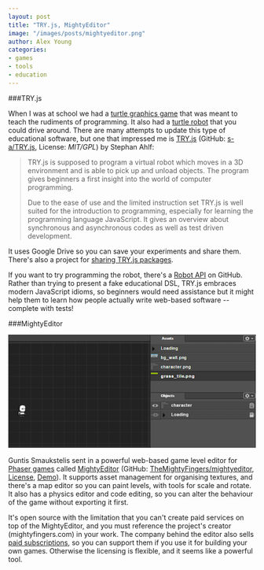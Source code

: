 ```yaml
---
layout: post
title: "TRY.js, MightyEditor"
image: "/images/posts/mightyeditor.png"
author: Alex Young
categories:
- games
- tools
- education
---
```


###TRY.js

When I was at school we had a [turtle graphics game](http://en.wikipedia.org/wiki/Logo_%28programming_language%29) that was meant to teach the rudiments of programming.  It also had a [turtle robot](http://www.classicacorn.freeuk.com/8bit_focus/logo/logo.html) that you could drive around.  There are many attempts to update this type of educational software, but one that impressed me is [TRY.js](https://s-a.github.io/TRY.js/) (GitHub: [s-a/TRY.js](https://github.com/s-a/TRY.js), License: _MIT/GPL_) by Stephan Ahlf:

> TRY.js is supposed to program a virtual robot which moves in a 3D environment and is able to pick up and unload objects. The program gives beginners a first insight into the world of computer programming.
>
> Due to the ease of use and the limited instruction set TRY.js is well suited for the introduction to programming, especially for learning the programming language JavaScript. It gives an overview about synchronous and asynchronous codes as well as test driven development.

It uses Google Drive so you can save your experiments and share them.  There's also a project for [sharing TRY.js packages](https://github.com/s-a/channel.try.js).

If you want to try programming the robot, there's a [Robot API](https://github.com/s-a/TRY.js/blob/master/docs/robot.MD) on GitHub.  Rather than trying to present a fake educational DSL, TRY.js embraces modern JavaScript idioms, so beginners would need assistance but it might help them to learn how people actually write web-based software -- complete with tests!

###MightyEditor

![MightyEditor](/images/posts/mightyeditor.png)

Guntis Smaukstelis sent in a powerful web-based game level editor for [Phaser games](http://phaser.io/) called [MightyEditor](http://mightyfingers.com/) (GitHub: [TheMightyFingers/mightyeditor](https://github.com/TheMightyFingers/mightyeditor), [License](https://github.com/TheMightyFingers/mightyeditor/blob/master/LICENSE), [Demo](http://mightyeditor.mightyfingers.com/)).  It supports asset management for organising textures, and there's a map editor so you can paint levels, with tools for scale and rotate. It also has a physics editor and code editing, so you can alter the behaviour of the game without exporting it first.

It's open source with the limitation that you can't create paid services on top of the MightyEditor, and you must reference the project's creator (mightyfingers.com) in your work.  The company behind the editor also sells [paid subscriptions](http://mightyfingers.com/subscriptions/), so you can support them if you use it for building your own games.  Otherwise the licensing is flexible, and it seems like a powerful tool.
